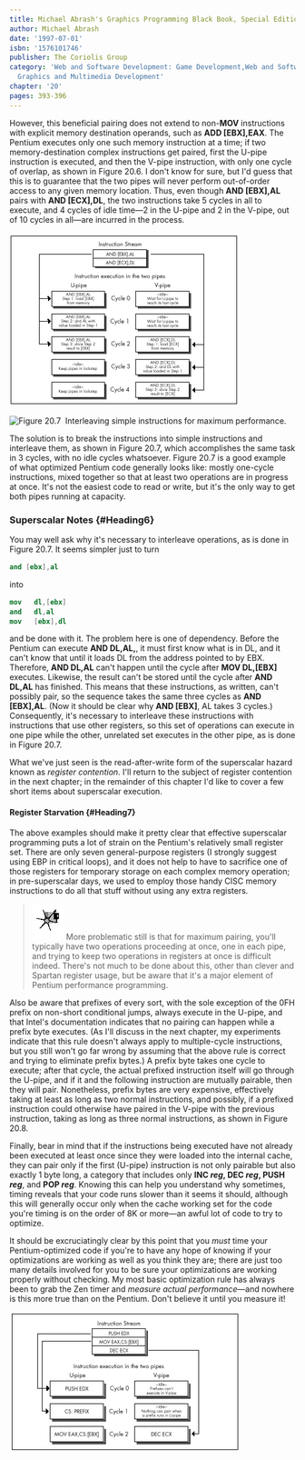 ```yaml
---
title: Michael Abrash's Graphics Programming Black Book, Special Edition
author: Michael Abrash
date: '1997-07-01'
isbn: '1576101746'
publisher: The Coriolis Group
category: 'Web and Software Development: Game Development,Web and Software Development:
  Graphics and Multimedia Development'
chapter: '20'
pages: 393-396
---
```


However, this beneficial pairing does not extend to non-**MOV**
instructions with explicit memory destination operands, such as **ADD
[EBX],EAX**. The Pentium executes only one such memory instruction at a
time; if two memory-destination complex instructions get paired, first
the U-pipe instruction is executed, and then the V-pipe instruction,
with only one cycle of overlap, as shown in Figure 20.6. I don't know
for sure, but I'd guess that this is to guarantee that the two pipes
will never perform out-of-order access to any given memory location.
Thus, even though **AND [EBX],AL** pairs with **AND [ECX],DL**, the two
instructions take 5 cycles in all to execute, and 4 cycles of idle
time—2 in the U-pipe and 2 in the V-pipe, out of 10 cycles in all—are
incurred in the process.

![**Figure 20.6**  *Non-overlapped lockstep execution.*](images/20-06.jpg)

![**Figure 20.7**  *Interleaving simple instructions for maximum
performance.*](images/20-07.jpg)

The solution is to break the instructions into simple instructions and
interleave them, as shown in Figure 20.7, which accomplishes the same
task in 3 cycles, with no idle cycles whatsoever. Figure 20.7 is a good
example of what optimized Pentium code generally looks like: mostly
one-cycle instructions, mixed together so that at least two operations
are in progress at once. It's not the easiest code to read or write, but
it's the only way to get both pipes running at capacity.

### Superscalar Notes {#Heading6}

You may well ask why it's necessary to interleave operations, as is done
in Figure 20.7. It seems simpler just to turn

```nasm
and [ebx],al
```

into

```nasm
mov   dl,[ebx]
and   dl,al
mov   [ebx],dl
```

and be done with it. The problem here is one of dependency. Before the
Pentium can execute **AND DL,AL,**, it must first know what is in DL,
and it can't know that until it loads DL from the address pointed to by
EBX. Therefore, **AND DL,AL** can't happen until the cycle after **MOV
DL,[EBX]** executes. Likewise, the result can't be stored until the
cycle after **AND DL,AL** has finished. This means that these
instructions, as written, can't possibly pair, so the sequence takes the
same three cycles as **AND [EBX],AL**. (Now it should be clear why **AND
[EBX]**, AL takes 3 cycles.) Consequently, it's necessary to interleave
these instructions with instructions that use other registers, so this
set of operations can execute in one pipe while the other, unrelated set
executes in the other pipe, as is done in Figure 20.7.

What we've just seen is the read-after-write form of the superscalar
hazard known as *register contention*. I'll return to the subject of
register contention in the next chapter; in the remainder of this
chapter I'd like to cover a few short items about superscalar execution.

#### Register Starvation {#Heading7}

The above examples should make it pretty clear that effective
superscalar programming puts a lot of strain on the Pentium's relatively
small register set. There are only seven general-purpose registers (I
strongly suggest using EBP in critical loops), and it does not help to
have to sacrifice one of those registers for temporary storage on each
complex memory operation; in pre-superscalar days, we used to employ
those handy CISC memory instructions to do all that stuff without using
any extra registers.

> ![](images/i.jpg)
> More problematic still is that for maximum pairing, you'll typically
> have two operations proceeding at once, one in each pipe, and trying to
> keep two operations in registers at once is difficult indeed. There's
> not much to be done about this, other than clever and Spartan register
> usage, but be aware that it's a major element of Pentium performance
> programming.

Also be aware that prefixes of every sort, with the sole exception of
the 0FH prefix on non-short conditional jumps, always execute in the
U-pipe, and that Intel's documentation indicates that no pairing can
happen while a prefix byte executes. (As I'll discuss in the next
chapter, my experiments indicate that this rule doesn't always apply to
multiple-cycle instructions, but you still won't go far wrong by
assuming that the above rule is correct and trying to eliminate prefix
bytes.) A prefix byte takes one cycle to execute; after that cycle, the
actual prefixed instruction itself will go through the U-pipe, and if it
and the following instruction are mutually pairable, then they will
pair. Nonetheless, prefix bytes are very expensive, effectively taking
at least as long as two normal instructions, and possibly, if a prefixed
instruction could otherwise have paired in the V-pipe with the previous
instruction, taking as long as three normal instructions, as shown in
Figure 20.8.

Finally, bear in mind that if the instructions being executed have not
already been executed at least once since they were loaded into the
internal cache, they can pair only if the first (U-pipe) instruction is
not only pairable but also exactly 1 byte long, a category that includes
only **INC *reg*, DEC *reg*, PUSH *reg***, and **POP *reg***. Knowing
this can help you understand why sometimes, timing reveals that your
code runs slower than it seems it should, although this will generally
occur only when the cache working set for the code you're timing is on
the order of 8K or more—an awful lot of code to try to optimize.

It should be excruciatingly clear by this point that you *must* time
your Pentium-optimized code if you're to have any hope of knowing if
your optimizations are working as well as you think they are; there are
just too many details involved for you to be sure your optimizations are
working properly without checking. My most basic optimization rule has
always been to grab the Zen timer and *measure actual performance*—and
nowhere is this more true than on the Pentium. Don't believe it until
you measure it!

![**Figure 20.8**  *Prefix delays.*](images/20-08.jpg)
